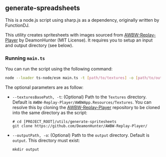 ## generate-spreadsheets

This is a node.js script using sharp.js as a dependency, originally written by FunctionDJ. 

This utility creates spritesheets with images sourced from [AWBW-Replay-Player](https://github.com/DeamonHunter/AWBW-Replay-Player/) by DeamonHunter (MIT License).
It requires you to setup an input and output directory (see below).

### Running `main.ts`

You can run the script using the following command:

```sh
node --loader ts-node/esm main.ts -t [path/to/textures] -o [path/to/output]
```

The optional parameters are as follow:

- `--texturesBasePath, -t`: (Optional) Path to the `Textures` directory. Default is `AWBW-Replay-Player/AWBWApp.Resources/Textures`. You can resolve this by cloning the [AWBW-Replay-Player](https://github.com/DeamonHunter/AWBW-Replay-Player/) repository to be cloned into the same directory as the script:

  ```
  # cd [PROJECT_ROOT]/utils/generate-spritesheets
  git clone https://github.com/DeamonHunter/AWBW-Replay-Player/
  ```

- `--outputPath, -o`: (Optional) Path to the `output` directory. Default is `output`. This directory must exist:

  ```
  mkdir output
  ```